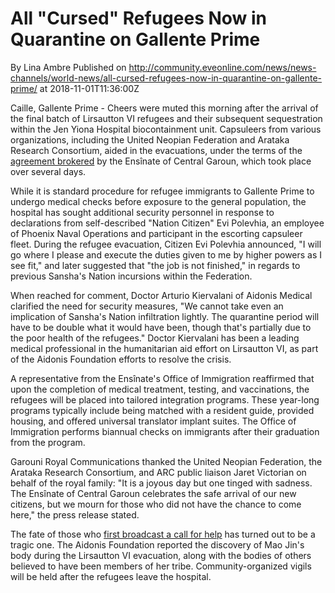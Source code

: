 # All "Cursed" Refugees Now in Quarantine on Gallente Prime
By Lina Ambre
Published on http://community.eveonline.com/news/news-channels/world-news/all-cursed-refugees-now-in-quarantine-on-gallente-prime/ at 2018-11-01T11:36:00Z

Caille, Gallente Prime - Cheers were muted this morning after the arrival of the final batch of Lirsautton VI refugees and their subsequent sequestration within the Jen Yiona Hospital biocontainment unit. Capsuleers from various organizations, including the United Neopian Federation and Arataka Research Consortium, aided in the evacuations, under the terms of the [agreement brokered](https://community.eveonline.com/news/news-channels/world-news/garouni-royals-negotiate-third-option-in-capsuleer-sang-do-dispute/) by the Ensînate of Central Garoun, which took place over several days.

While it is standard procedure for refugee immigrants to Gallente Prime to undergo medical checks before exposure to the general population, the hospital has sought additional security personnel in response to declarations from self-described "Nation Citizen" Evi Polevhia, an employee of Phoenix Naval Operations and participant in the escorting capsuleer fleet. During the refugee evacuation, Citizen Evi Polevhia announced, "I will go where I please and execute the duties given to me by higher powers as I see fit," and later suggested that "the job is not finished," in regards to previous Sansha's Nation incursions within the Federation.

When reached for comment, Doctor Arturio Kiervalani of Aidonis Medical clarified the need for security measures, "We cannot take even an implication of Sansha's Nation infiltration lightly. The quarantine period will have to be double what it would have been, though that's partially due to the poor health of the refugees." Doctor Kiervalani has been a leading medical professional in the humanitarian aid effort on Lirsautton VI, as part of the Aidonis Foundation efforts to resolve the crisis.

A representative from the Ensînate's Office of Immigration reaffirmed that upon the completion of medical treatment, testing, and vaccinations, the refugees will be placed into tailored integration programs. These year-long programs typically include being matched with a resident guide, provided housing, and offered universal translator implant suites. The Office of Immigration performs biannual checks on immigrants after their graduation from the program.

Garouni Royal Communications thanked the United Neopian Federation, the Arataka Research Consortium, and ARC public liaison Jaret Victorian on behalf of the royal family: "It is a joyous day but one tinged with sadness. The Ensînate of Central Garoun celebrates the safe arrival of our new citizens, but we mourn for those who did not have the chance to come here," the press release stated.

The fate of those who [first broadcast a call for help](https://community.eveonline.com/news/news-channels/world-news/cursed-exiles-hijack-broadcast-beg-forgiveness/) has turned out to be a tragic one. The Aidonis Foundation reported the discovery of Mao Jin's body during the Lirsautton VI evacuation, along with the bodies of others believed to have been members of her tribe. Community-organized vigils will be held after the refugees leave the hospital.

